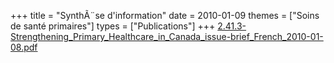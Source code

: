 +++
title = "SynthÃ¨se d'information"
date = 2010-01-09
themes = ["Soins de santé primaires"]
types = ["Publications"]
+++
[2.41.3-Strengthening_Primary_Healthcare_in_Canada_issue-brief_French_2010-01-08.pdf](/files/2.41.3-Strengthening_Primary_Healthcare_in_Canada_issue-brief_French_2010-01-08.pdf)
